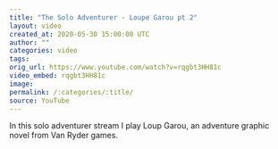 ```yaml
---
title: "The Solo Adventurer - Loupe Garou pt 2"
layout: video
created_at: 2020-05-30 15:00:00 UTC
author: ""
categories: video
tags: 
orig_url: https://www.youtube.com/watch?v=rqgbt3HH81c
video_embed: rqgbt3HH81c
image:
permalink: /:categories/:title/
source: YouTube
---
```


In this solo adventurer stream I play Loup Garou, an adventure graphic novel from Van Ryder games.